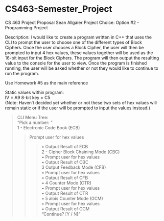 # CS463-Semester_Project

CS 463		Project Proposal		Sean Allgaier
Project Choice: Option #2 - Programming Project  

Description: 
I would like to create a program written in C++ that uses the CLI to prompt the user to choose one of the different types of Block Ciphers. Once the user chooses a Block Cipher, the user will then be prompted to input 4 hex values, these values together will be used as the 16-bit input for the Block Ciphers. The program will then output the resulting value to the console for the user to view. Once the program is finished running, the user will be asked whether or not they would like to continue to run the program.  

Use Homework #5 as the main reference  

Static values within program:	
IV = A9
8-bit key = C5  
(Note: Haven’t decided yet whether or not these two sets of hex values will remain static or if the user will be prompted to input the values instead.)  

> CLI Menu Tree:  
> “Pick a number: ”  
> 1 - Electronic Code Book (ECB)  
>> Prompt user for hex values  
>>> • Output Result of ECB  
> 2 - Cipher Block Chaining Mode (CBC)  
>>  • Prompt user for hex values  
>>> • Output Result of CBC  
> 3 Output Feedback Mode (CFB)    
• Prompt user for hex values  
• Output Result of CFB  
• 4 Counter Mode (CTR)  
	• Prompt user for hex values  
• Output Result of CTR  
• 5 alois Counter Mode (GCM)  
• Prompt user for hex values  
• Output Result of GCM  
	“Continue? [Y / N]”  
